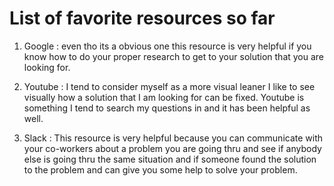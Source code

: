# List of favorite resources so far

1. Google : even tho its a obvious one this resource is very helpful
if you know how to do your proper research to get to your solution that you are
looking for.

2. Youtube : I tend to consider myself as a more visual leaner I like to see
visually how a solution that I am looking for can be fixed. Youtube is something
I tend to search my questions in and it has been helpful as well.

3. Slack : This resource is very helpful because you can communicate with your
co-workers about a problem you are going thru and see if anybody else is going
thru the same situation and if someone found the solution to the problem and
can give you some help to solve your problem.
